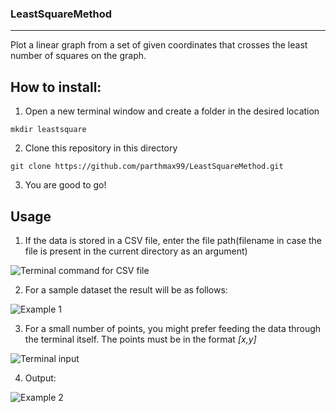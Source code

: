 ### LeastSquareMethod
***

Plot a linear graph from a set of given coordinates that crosses the least number of squares on the graph.

## How to install:

1) Open a new terminal window and create a folder in the desired location

```
mkdir leastsquare
````
2) Clone this repository in this directory

```
git clone https://github.com/parthmax99/LeastSquareMethod.git
```
3) You are good to go!

## Usage

1) If the data is stored in a CSV file, enter the file path(filename in case the file is present in the current directory as an argument)

![Terminal command for CSV file](/images/terminal_command_csv.png)

2) For a sample dataset the result will be as follows:

![Example 1](/images/result.png)

3) For a small number of points, you might prefer feeding the data through the terminal itself. The points must be in the format *[x,y]*

![Terminal input](/images/terminal_command1.png)

4) Output:

![Example 2](/images/result2.png)


